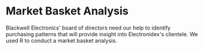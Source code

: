 # Market Basket Analysis

Blackwell Electronics' board of directors need our help to identify purchasing patterns that will provide insight into Electronidex's clientele. 
We used R to conduct a market basket analysis.
